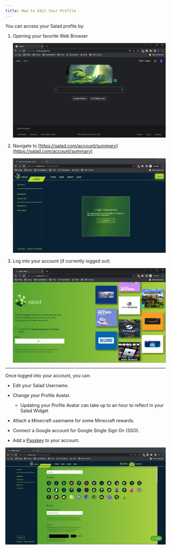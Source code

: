 ```yaml
---
title: How to Edit Your Profile
---
```


You can access your Salad profile by:

1. Opening your favorite Web Browser

   ![](../../../../content/images/guides/using-the-salad-app/how-to-edit-your-profile-1.png)

2. Navigate to [https://salad.com/account/summary](https://salad.com/account/summary)

   ![](../../../../content/images/guides/using-the-salad-app/how-to-edit-your-profile-2.png)

3. Log into your account (if currently logged out)

   ![](../../../../content/images/guides/using-the-salad-app/how-to-edit-your-profile-3.png)

---

Once logged into your account, you can:

- Edit your Salad Username.
- Change your Profile Avatar.
  - Updating your Profile Avatar can take up to an hour to reflect in your Salad Widget

- Attach a Minecraft username for some Minecraft rewards.
- Connect a Google account for Google Single Sign On (SSO).
- Add a [Passkey](/docs/guides/using-the-salad-app/501-salad-app-passkeys) to your account.

![](../../../../content/images/guides/using-the-salad-app/how-to-edit-your-profile-4.png)

